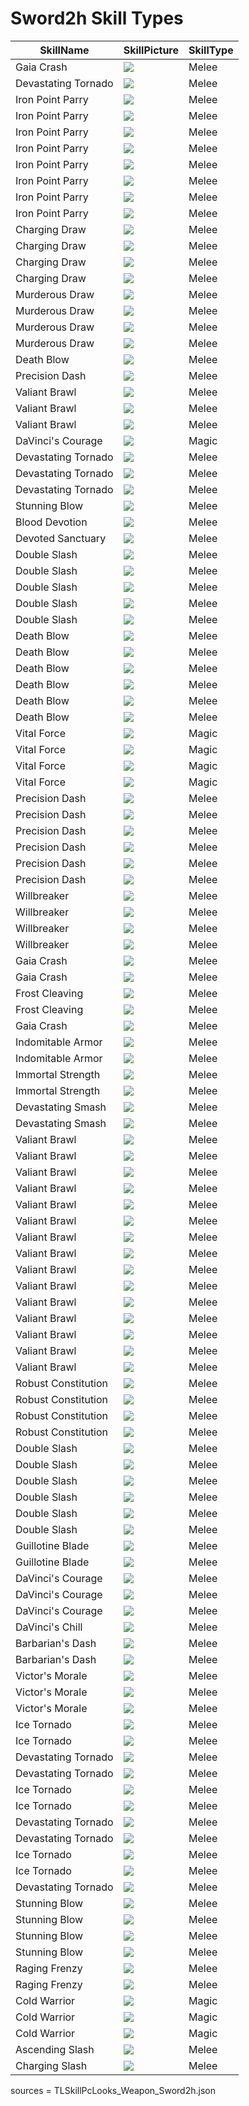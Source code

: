 # Sword2h Skill Types

| SkillName | SkillPicture | SkillType |
| --- | --- | --- |
| Gaia Crash | <img src='./Image/Skill/Active/S_WP_SW2_GaiaCrash.png'> | Melee |
| Devastating Tornado | <img src='./Image/Skill/Active/S_WP_SW2_BladeDance_1.png'> | Melee |
| Iron Point Parry | <img src='./Image/Skill/Active/S_WP_SW2_DefenceAction.png'> | Melee |
| Iron Point Parry | <img src='./Image/Skill/Active/S_WP_SW2_Defense_AA.png'> | Melee |
| Iron Point Parry | <img src='./Image/Skill/Active/S_WP_SW2_DefenceAction.png'> | Melee |
| Iron Point Parry | <img src='./Image/Skill/Active/S_WP_SW2_DefenceAction.png'> | Melee |
| Iron Point Parry | <img src='./Image/Skill/Active/S_WP_SW2_DefenceAction.png'> | Melee |
| Iron Point Parry | <img src='./Image/Skill/Active/S_WP_SW2_DefenceAction.png'> | Melee |
| Iron Point Parry | <img src='./Image/Skill/Active/S_WP_SW2_DefenceAction.png'> | Melee |
| Iron Point Parry | <img src='./Image/Skill/Active/S_WP_SW2_DefenceAction.png'> | Melee |
| Charging Draw | <img src='./Image/Skill/Active/S_WP_SW2_CounterMove_ContextDashSkill.png'> | Melee |
| Charging Draw | <img src='./Image/Skill/Active/S_WP_SW2_CounterMove_ContextDashSkill_AA.png'> | Melee |
| Charging Draw | <img src='./Image/Skill/Active/S_WP_SW2_CounterMove_ContextDashSkill_AA.png'> | Melee |
| Charging Draw | <img src='./Image/Skill/Active/S_WP_SW2_CounterMove_ContextDashSkill.png'> | Melee |
| Murderous Draw | <img src='./Image/Skill/Active/S_WP_SW2_ContextSkill.png'> | Melee |
| Murderous Draw | <img src='./Image/Skill/Active/S_WP_SW2_ContextSkill.png'> | Melee |
| Murderous Draw | <img src='./Image/Skill/Active/S_WP_SW2_ContextSkill.png'> | Melee |
| Murderous Draw | <img src='./Image/Skill/Active/S_WP_SW2_ContextSkill.png'> | Melee |
| Death Blow | <img src='./Image/Skill/Active/S_WP_SW2_S_CounterAttack.png'> | Melee |
| Precision Dash | <img src='./Image/Skill/Active/S_KN_SR_DashAttack.png'> | Melee |
| Valiant Brawl | <img src='./Image/Skill/Active/S_WP_SW2_MainAttack.png'> | Melee |
| Valiant Brawl | <img src='./Image/Skill/Active/S_WP_SW2_MainAttack.png'> | Melee |
| Valiant Brawl | <img src='./Image/Skill/Active/S_WP_SW2_MainAttack.png'> | Melee |
| DaVinci's Courage | <img src='./Image/Skill/Active/S_WP_SW2_ShieldBuff.png'> | Magic |
| Devastating Tornado | <img src='./Image/Skill/Active/S_WP_SW2_BladeDance_1.png'> | Melee |
| Devastating Tornado | <img src='./Image/Skill/Active/S_WP_SW2_BladeDance_1.png'> | Melee |
| Devastating Tornado | <img src='./Image/Skill/Active/S_WP_SW2_BladeDance_1.png'> | Melee |
| Stunning Blow | <img src='./Image/Skill/Active/S_KN_SR_ShockStun.png'> | Melee |
| Blood Devotion | <img src='./Image/Skill/Active/S_WP_SW2_DamageReceive.png'> | Melee |
| Devoted Sanctuary | <img src='./Image/Skill/Active/S_WP_SW2_DamageReceive_SP.png'> | Melee |
| Double Slash | <img src='./Image/Skill/Active/S_WP_SW2_BasicAttack.png'> | Melee |
| Double Slash | <img src='./Image/Skill/Active/S_WP_SW2_BasicAttack.png'> | Melee |
| Double Slash | <img src='./Image/Skill/Active/S_WP_SW2_BasicAttack.png'> | Melee |
| Double Slash | <img src='./Image/Skill/Active/S_WP_SW2_BasicAttack.png'> | Melee |
| Double Slash | <img src='./Image/Skill/Active/S_WP_SW2_BasicAttack.png'> | Melee |
| Death Blow | <img src='./Image/Skill/Active/S_WP_SW2_S_CounterAttack.png'> | Melee |
| Death Blow | <img src='./Image/Skill/Active/S_WP_SW2_S_CounterAttack_AA.png'> | Melee |
| Death Blow | <img src='./Image/Skill/Active/S_WP_SW2_S_CounterAttack_AA.png'> | Melee |
| Death Blow | <img src='./Image/Skill/Active/S_WP_SW2_S_CounterAttack.png'> | Melee |
| Death Blow | <img src='./Image/Skill/Active/S_WP_SW2_CounterAttack_SP.png'> | Melee |
| Death Blow | <img src='./Image/Skill/Active/S_WP_SW2_CounterAttack_SP.png'> | Melee |
| Vital Force | <img src='./Image/Skill/Active/S_KN_CO_BounceAttack.png'> | Magic |
| Vital Force | <img src='./Image/Skill/Active/S_KN_CO_BounceAttack_AA.png'> | Magic |
| Vital Force | <img src='./Image/Skill/Active/S_KN_CO_BounceAttack.png'> | Magic |
| Vital Force | <img src='./Image/Skill/Active/S_KN_CO_BounceAttack.png'> | Magic |
| Precision Dash | <img src='./Image/Skill/Active/S_KN_SR_DashAttack.png'> | Melee |
| Precision Dash | <img src='./Image/Skill/Active/S_KN_SR_DashAttack_AA.png'> | Melee |
| Precision Dash | <img src='./Image/Skill/Active/S_KN_SR_DashAttack_AA.png'> | Melee |
| Precision Dash | <img src='./Image/Skill/Active/S_KN_SR_DashAttack.png'> | Melee |
| Precision Dash | <img src='./Image/Skill/Active/S_KN_SR_DashAttack_AA.png'> | Melee |
| Precision Dash | <img src='./Image/Skill/Active/S_KN_SR_DashAttack.png'> | Melee |
| Willbreaker | <img src='./Image/Skill/Active/S_WP_SW2_DefenseDebuffAttack.png'> | Melee |
| Willbreaker | <img src='./Image/Skill/Active/S_WP_SW2_DefenseDebuffAttack.png'> | Melee |
| Willbreaker | <img src='./Image/Skill/Active/S_WP_SW2_DefenseDebuffAttack_SP.png'> | Melee |
| Willbreaker | <img src='./Image/Skill/Active/S_WP_SW2_DefenseDebuffAttack_SP.png'> | Melee |
| Gaia Crash | <img src='./Image/Skill/Active/S_WP_SW2_GaiaCrash.png'> | Melee |
| Gaia Crash | <img src='./Image/Skill/Active/S_WP_SW2_GaiaCrash.png'> | Melee |
| Frost Cleaving | <img src='./Image/Skill/Active/S_WP_SW2_GaiaCrash_SP.png'> | Melee |
| Frost Cleaving | <img src='./Image/Skill/Active/S_WP_SW2_GaiaCrash_SP.png'> | Melee |
| Gaia Crash | <img src='./Image/Skill/Active/S_WP_SW2_GaiaCrash.png'> | Melee |
| Indomitable Armor | <img src='./Image/Skill/Active/S_WP_SW2_HittedBuff.png'> | Melee |
| Indomitable Armor | <img src='./Image/Skill/Active/S_WP_SW2_HittedBuff.png'> | Melee |
| Immortal Strength | <img src='./Image/Skill/Active/S_WP_SW2_Resurrection.png'> | Melee |
| Immortal Strength | <img src='./Image/Skill/Active/S_WP_SW2_Resurrection.png'> | Melee |
| Devastating Smash | <img src='./Image/Skill/Active/S_WP_SW2_LeapAttack.png'> | Melee |
| Devastating Smash | <img src='./Image/Skill/Active/S_WP_SW2_LeapAttack_SP.png'> | Melee |
| Valiant Brawl | <img src='./Image/Skill/Active/S_WP_SW2_MainAttack.png'> | Melee |
| Valiant Brawl | <img src='./Image/Skill/Active/S_WP_SW2_MainAttack.png'> | Melee |
| Valiant Brawl | <img src='./Image/Skill/Active/S_WP_SW2_MainAttack.png'> | Melee |
| Valiant Brawl | <img src='./Image/Skill/Active/S_WP_SW2_MainAttack.png'> | Melee |
| Valiant Brawl | <img src='./Image/Skill/Active/S_WP_SW2_MainAttack.png'> | Melee |
| Valiant Brawl | <img src='./Image/Skill/Active/S_WP_SW2_MainAttack.png'> | Melee |
| Valiant Brawl | <img src='./Image/Skill/Active/S_WP_SW2_MainAttack.png'> | Melee |
| Valiant Brawl | <img src='./Image/Skill/Active/S_WP_SW2_MainAttack.png'> | Melee |
| Valiant Brawl | <img src='./Image/Skill/Active/S_WP_SW2_MainAttack.png'> | Melee |
| Valiant Brawl | <img src='./Image/Skill/Active/S_WP_SW2_MainAttack.png'> | Melee |
| Valiant Brawl | <img src='./Image/Skill/Active/S_WP_SW2_MainAttack.png'> | Melee |
| Valiant Brawl | <img src='./Image/Skill/Active/S_WP_SW2_MainAttack.png'> | Melee |
| Valiant Brawl | <img src='./Image/Skill/Active/S_WP_SW2_MainAttack_AA.png'> | Melee |
| Valiant Brawl | <img src='./Image/Skill/Active/S_WP_SW2_MainAttack.png'> | Melee |
| Valiant Brawl | <img src='./Image/Skill/Active/S_WP_SW2_MainAttack.png'> | Melee |
| Robust Constitution | <img src='./Image/Skill/Active/S_WP_SW2_HPMaxUP.png'> | Melee |
| Robust Constitution | <img src='./Image/Skill/Active/S_WP_SW2_HPMaxUP_AA.png'> | Melee |
| Robust Constitution | <img src='./Image/Skill/Active/S_WP_SW2_HPMaxUP.png'> | Melee |
| Robust Constitution | <img src='./Image/Skill/Active/S_WP_SW2_HPMaxUP.png'> | Melee |
| Double Slash | <img src='./Image/Skill/Active/S_WP_SW2_BasicAttack.png'> | Melee |
| Double Slash | <img src='./Image/Skill/Active/S_WP_SW2_BasicAttack.png'> | Melee |
| Double Slash | <img src='./Image/Skill/Active/S_WP_SW2_BasicAttack.png'> | Melee |
| Double Slash | <img src='./Image/Skill/Active/S_WP_SW2_BasicAttack.png'> | Melee |
| Double Slash | <img src='./Image/Skill/Active/S_WP_SW2_BasicAttack.png'> | Melee |
| Double Slash | <img src='./Image/Skill/Active/S_WP_SW2_BasicAttack.png'> | Melee |
| Guillotine Blade | <img src='./Image/Skill/Active/S_WP_SW2_PowerAttack.png'> | Melee |
| Guillotine Blade | <img src='./Image/Skill/Active/S_WP_SW2_PowerAttack_SP.png'> | Melee |
| DaVinci's Courage | <img src='./Image/Skill/Active/S_WP_SW2_ShieldBuff.png'> | Melee |
| DaVinci's Courage | <img src='./Image/Skill/Active/S_WP_SW2_ShieldBuff_AA.png'> | Melee |
| DaVinci's Courage | <img src='./Image/Skill/Active/S_WP_SW2_ShieldBuff.png'> | Melee |
| DaVinci's Chill | <img src='./Image/Skill/Active/S_WP_SW2_ShieldBuff_SP.png'> | Melee |
| Barbarian's Dash | <img src='./Image/Skill/Active/S_WP_SW2_SkillMaster.png'> | Melee |
| Barbarian's Dash | <img src='./Image/Skill/Active/S_WP_SW2_SkillMaster.png'> | Melee |
| Victor's Morale | <img src='./Image/Skill/Active/S_WP_SW2_SkillSucceedRewardMana.png'> | Melee |
| Victor's Morale | <img src='./Image/Skill/Active/S_WP_SW2_SkillSucceedRewardMana_AA.png'> | Melee |
| Victor's Morale | <img src='./Image/Skill/Active/S_WP_SW2_SkillSucceedRewardMana.png'> | Melee |
| Ice Tornado | <img src='./Image/Skill/Active/S_WP_SW2_SpinAttack_SP.png'> | Melee |
| Ice Tornado | <img src='./Image/Skill/Active/S_WP_SW2_SpinAttack_SP.png'> | Melee |
| Devastating Tornado | <img src='./Image/Skill/Active/S_WP_SW2_BladeDance_1.png'> | Melee |
| Devastating Tornado | <img src='./Image/Skill/Active/S_WP_SW2_BladeDance_1.png'> | Melee |
| Ice Tornado | <img src='./Image/Skill/Active/S_WP_SW2_SpinAttack_SP.png'> | Melee |
| Ice Tornado | <img src='./Image/Skill/Active/S_WP_SW2_SpinAttack_SP.png'> | Melee |
| Devastating Tornado | <img src='./Image/Skill/Active/S_WP_SW2_BladeDance_1.png'> | Melee |
| Devastating Tornado | <img src='./Image/Skill/Active/S_WP_SW2_BladeDance_1.png'> | Melee |
| Ice Tornado | <img src='./Image/Skill/Active/S_WP_SW2_SpinAttack_SP.png'> | Melee |
| Ice Tornado | <img src='./Image/Skill/Active/S_WP_SW2_SpinAttack_SP.png'> | Melee |
| Devastating Tornado | <img src='./Image/Skill/Active/S_WP_SW2_BladeDance_1.png'> | Melee |
| Stunning Blow | <img src='./Image/Skill/Active/S_KN_SR_ShockStun.png'> | Melee |
| Stunning Blow | <img src='./Image/Skill/Active/S_KN_SR_ShockStun_AA.png'> | Melee |
| Stunning Blow | <img src='./Image/Skill/Active/S_KN_SR_ShockStun.png'> | Melee |
| Stunning Blow | <img src='./Image/Skill/Active/S_KN_SR_ShockStun.png'> | Melee |
| Raging Frenzy | <img src='./Image/Skill/Active/S_WP_SW2_StunSuccecsDamageBoost.png'> | Melee |
| Raging Frenzy | <img src='./Image/Skill/Active/S_WP_SW2_StunSuccecsDamageBoost.png'> | Melee |
| Cold Warrior | <img src='./Image/Skill/Active/S_KN_CO_Focusattack.png'> | Magic |
| Cold Warrior | <img src='./Image/Skill/Active/S_KN_CO_Focusattack_AA.png'> | Magic |
| Cold Warrior | <img src='./Image/Skill/Active/S_KN_CO_Focusattack.png'> | Magic |
| Ascending Slash | <img src='./Image/Skill/Active/S_WP_SW2_UpperAttack.png'> | Melee |
| Charging Slash | <img src='./Image/Skill/Active/S_WP_SW2_UpperAttack_SP.png'> | Melee |


sources = TLSkillPcLooks_Weapon_Sword2h.json